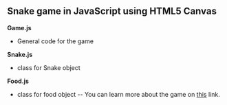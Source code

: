 ## Snake game in JavaScript using HTML5 Canvas

**Game.js**
* General code for the game

**Snake.js**  
* class for Snake object

**Food.js**
* class for food object
--
You can learn more about the game on [this](https://en.wikipedia.org/wiki/Snake_(video_game_genre)) link.
